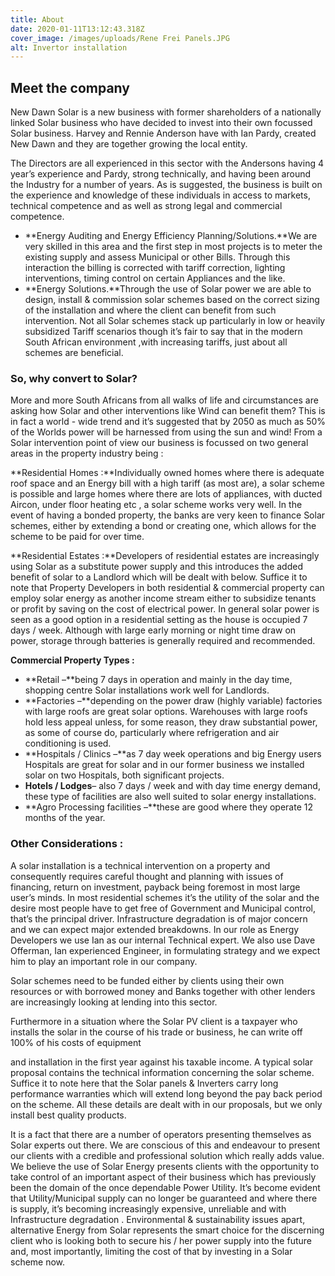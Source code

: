 ```yaml
---
title: About
date: 2020-01-11T13:12:43.318Z
cover_image: /images/uploads/Rene Frei Panels.JPG
alt: Invertor installation
---
```

## [](http://localhost:8080/about#meet-the-company)Meet the company

New Dawn Solar is a new business with former shareholders of a nationally linked Solar business who have decided to invest into their own focussed Solar business. Harvey and Rennie Anderson have with Ian Pardy, created New Dawn and they are together growing the local entity.

The Directors are all experienced in this sector with the Andersons having 4 year’s experience and Pardy, strong technically, and having been around the Industry for a number of years. As is suggested, the business is built on the experience and knowledge of these individuals in access to markets, technical competence and as well as strong legal and commercial competence.

* **Energy Auditing and Energy Efficiency Planning/Solutions.**We are very skilled in this area and the first step in most projects is to meter the existing supply and assess Municipal or other Bills. Through this interaction the billing is corrected with tariff correction, lighting interventions, timing control on certain Appliances and the like.
* **Energy Solutions.**Through the use of Solar power we are able to design, install & commission solar schemes based on the correct sizing of the installation and where the client can benefit from such intervention. Not all Solar schemes stack up particularly in low or heavily subsidized Tariff scenarios though it’s fair to say that in the modern South African environment ,with increasing tariffs, just about all schemes are beneficial.

### [](http://localhost:8080/about#so-why-convert-to-solar)**So, why convert to Solar?**

More and more South Africans from all walks of life and circumstances are asking how Solar and other interventions like Wind can benefit them? This is in fact a world - wide trend and it’s suggested that by 2050 as much as 50% of the Worlds power will be harnessed from using the sun and wind! From a Solar intervention point of view our business is focussed on two general areas in the property industry being :

**Residential Homes :**Individually owned homes where there is adequate roof space and an Energy bill with a high tariff (as most are), a solar scheme is possible and large homes where there are lots of appliances, with ducted Aircon, under floor heating etc , a solar scheme works very well. In the event of having a bonded property, the banks are very keen to finance Solar schemes, either by extending a bond or creating one, which allows for the scheme to be paid for over time.

**Residential Estates :**Developers of residential estates are increasingly using Solar as a substitute power supply and this introduces the added benefit of solar to a Landlord which will be dealt with below. Suffice it to note that Property Developers in both residential & commercial property can employ solar energy as another income stream either to subsidize tenants or profit by saving on the cost of electrical power. In general solar power is seen as a good option in a residential setting as the house is occupied 7 days / week. Although with large early morning or night time draw on power, storage through batteries is generally required and recommended.

**Commercial Property Types :**​

* **Retail –**being 7 days in operation and mainly in the day time, shopping centre Solar installations work well for Landlords.
* **Factories –**depending on the power draw (highly variable) factories with large roofs are great solar options. Warehouses with large roofs hold less appeal unless, for some reason, they draw substantial power, as some of course do, particularly where refrigeration and air conditioning is used.
* **Hospitals / Clinics –**as 7 day week operations and big Energy users Hospitals are great for solar and in our former business we installed solar on two Hospitals, both significant projects.
* **Hotels / Lodges**– also 7 days / week and with day time energy demand, these type of facilities are also well suited to solar energy installations.
* **Agro Processing facilities –**these are good where they operate 12 months of the year.

### [](http://localhost:8080/about#other-considerations-)**Other Considerations :**

A solar installation is a technical intervention on a property and consequently requires careful thought and planning with issues of financing, return on investment, payback being foremost in most large user’s minds. In most residential schemes it’s the utility of the solar and the desire most people have to get free of Government and Municipal control, that’s the principal driver. Infrastructure degradation is of major concern and we can expect major extended breakdowns. In our role as Energy Developers we use Ian as our internal Technical expert. We also use Dave Offerman, Ian experienced Engineer, in formulating strategy and we expect him to play an important role in our company.

​Solar schemes need to be funded either by clients using their own resources or with borrowed money and Banks together with other lenders are increasingly looking at lending into this sector.

Furthermore in a situation where the Solar PV client is a taxpayer who installs the solar in the course of his trade or business, he can write off 100% of his costs of equipment

and installation in the first year against his taxable income. A typical solar proposal contains the technical information concerning the solar scheme. Suffice it to note here that the Solar panels & Inverters carry long performance warranties which will extend long beyond the pay back period on the scheme. All these details are dealt with in our proposals, but we only install best quality products.

It is a fact that there are a number of operators presenting themselves as Solar experts out there. We are conscious of this and endeavour to present our clients with a credible and professional solution which really adds value. We believe the use of Solar Energy presents clients with the opportunity to take control of an important aspect of their business which has previously been the domain of the once dependable Power Utility. It’s become evident that Utility/Municipal supply can no longer be guaranteed and where there is supply, it’s becoming increasingly expensive, unreliable and with Infrastructure degradation . Environmental & sustainability issues apart, alternative Energy from Solar represents the smart choice for the discerning client who is looking both to secure his / her power supply into the future and, most importantly, limiting the cost of that by investing in a Solar scheme now.
